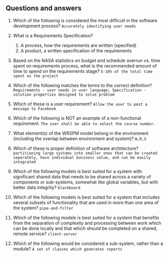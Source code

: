 ## Questions and answers

1. Which of the following is considered the most difficult in the software development process? `Accurately identifying user needs`

2. What is a Requirements Specification? 
    1. A process, how the requirements are written (specified)
    2. A product, a written specification of the requirements

3. Based on the NASA statistics on budget and schedule overrun vs. time spent on requirements process, what is the recommended amount of time to spend on the requirements stage? `5-10% of the total time spent on the project`

4. Which of the following matches the terms to the correct definition? ` Requirements - user needs in user language; Specification - solution properties designed to solve problem`

5. Which of these is a user requirement? `Allow the user to post a message to Facebook`

6. Which of the following is NOT an example of a non-functional requirement. `The user shall be able to select the course number.`

7. What element(s) of the WRSPM model belong in the environment (including the overlap between environment and system)? `W,R,S`

8. Which of these is proper definition of software architecture? `partitioning large systems into smaller ones that can be created seperately, have individual business value, and can be easily integrated`

9. Which of the following models is best suited for a system with significant shared data that needs to be shared across a variety of components or sub-systems, somewhat like global variables, but with better data integrity? `blackboard`

10. Which of the following models is best suited for a system that includes several subsets of functionality that are used in more than one area of the system? `pipe-and-filter`

11. Which of the following models is best suited for a system that benefits from the separation of complexity and processing between work which can be done locally and that which should be completed on a shared, remote service? `client-server`

12. Which of the following would be considered a sub-system, rather than a module? `A set of classes which generates reports`
